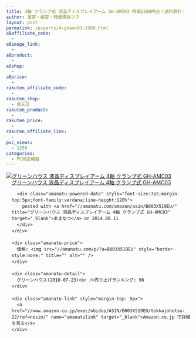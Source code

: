 ```yaml
---
title: 4軸 クランプ式 液晶ディスプレイアーム GH-AMC03 特価2500円台！送料無料！
author: 激安・格安・特価情報ツウ
layout: post
permalink: /pcparts/4-ghamc03-2500.html
a8affiliate_code:
  -
a8image_link:
  -
a8product:
  -
a8shop:
  -
a8price:
  -
rakuten_affiliate_code:
  -
rakuten_shop:
  - 楽天店
rakuten_product:
  -
rakuten_price:
  -
rakuten_affiliate_link:
  -
pvc_views:
  - 1250
categories:
  - PC周辺機器
---
```

<div class="amanatu-box" style="margin-bottom:0px;">
  <div class="amanatu-image" style="float:left;">
    <a href="//www.amazon.co.jp/exec/obidos/ASIN/B003X519EU/tokkajohotsu-22/ref=nosim/" name="amanatulink" target="_blank"><img src="//i1.wp.com/ecx.images-amazon.com/images/I/31-iVZRiFoL._SL160_.jpg?w=546" alt="グリーンハウス 液晶ディスプレイアーム 4軸 クランプ式 GH-AMC03" style="border: none;" data-recalc-dims="1" /></a>
  </div>

  <div class="amanatu-info" style="float:left;margin-left:15px;line-height:120%">
    <div class="amanatu-name" style="margin-bottom:10px;line-height:120%">
      <a href="//www.amazon.co.jp/exec/obidos/ASIN/B003X519EU/tokkajohotsu-22/ref=nosim/" name="amanatulink" target="_blank">グリーンハウス 液晶ディスプレイアーム 4軸 クランプ式 GH-AMC03</a>

      <div class="amanatu-powered-date" style="font-size:7pt;margin-top:5px;font-family:verdana;line-height:120%">
        posted with <a href="//amanatu.com/amazon/asin/B003X519EU/" title="グリーンハウス 液晶ディスプレイアーム 4軸 クランプ式 GH-AMC03" target="_blank">あまなつ</a> on 2014.08.11
      </div>
    </div>

    <div class="amanatu-price">
      価格: <img src="//amanatu.com/p/?a=B003X519EU" style="border-style:none;" title="" alt="" />
    </div>

    <div class="amanatu-detail">
      グリーンハウス(2010-07-23)<br />売り上げランキング: 96
    </div>

    <div class="amanatu-link" style="margin-top: 5px">
      <a href="//www.amazon.co.jp/exec/obidos/ASIN/B003X519EU/tokkajohotsu-22/ref=nosim/" name="amanatulink" target="_blank">Amazon.co.jp で詳細を見る</a>
    </div>
  </div>

  <div class="amanatu-footer" style="clear: left">
  </div>
</div>